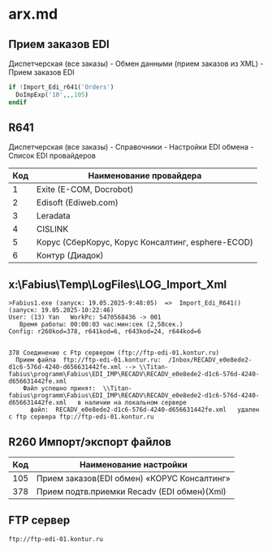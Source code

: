 # arx.md

## Прием заказов EDI

Диспетчерская (все заказы) - Обмен данными (прием заказов из XML) - Прием заказов EDI

```php
if !Import_Edi_r641('Orders')
  DoImpExp('10',,,105)
endif
```

## R641

Диспетчерская (все заказы) - Справочники - Настройки EDI обмена - Список EDI провайдеров

| Код | Наименование провайдера |
| --- | ----------------------- |
|  1  | Exite (E-COM, Docrobot) |
|  2  | Edisoft (Ediweb.com)    |
|  3  | Leradata                |
|  4  | CISLINK                 |
|  5  | Корус (СберКорус, Корус Консалтинг, esphere-ECOD) |
|  6  | Контур (Диадок)         |

## x:\Fabius\Temp\LogFiles\LOG_Import_Xml

```
>Fabius1.exe (запуск: 19.05.2025-9:48:05)  =>  Import_Edi_R641() (запуск: 19.05.2025-10:22:46)
User: (13) Yan   WorkPc: 5470568436 -> 001
   Время работы: 00:00:03 час:мин:сек (2,58сек.)
Config: r260kod=378, r641kod=6, r643kod=24, r644kod=6


378 Соединение c Ftp сервером (ftp://ftp-edi-01.kontur.ru)
  Прием файла  ftp://ftp-edi-01.kontur.ru:  /Inbox/RECADV_e0e8ede2-d1c6-576d-4240-d656631442fe.xml --> \\Titan-fabius\programm\Fabius\EDI_IMP\RECADV\RECADV_e0e8ede2-d1c6-576d-4240-d656631442fe.xml
    Файл успешно принят:  \\Titan-fabius\programm\Fabius\EDI_IMP\RECADV\RECADV_e0e8ede2-d1c6-576d-4240-d656631442fe.xml   в наличии на локальном сервере
      файл:  RECADV_e0e8ede2-d1c6-576d-4240-d656631442fe.xml   удален c ftp сервера ftp://ftp-edi-01.kontur.ru
```

## R260 Импорт/экспорт файлов

| Код | Наименование настройки |
| --- | ---------------------- |
| 105 | Прием заказов(EDI обмен) «КОРУС Консалтинг» |
| 378 | Прием подтв.приемки Recadv (EDI обмен)(Xml) |

## FTP сервер

`ftp://ftp-edi-01.kontur.ru`